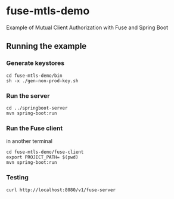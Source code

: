 # fuse-mtls-demo

Example of Mutual Client Authorization with Fuse and Spring Boot

## Running the example

### Generate keystores

	cd fuse-mtls-demo/bin
	sh -x ./gen-non-prod-key.sh

### Run the server

	cd ../springboot-server
	mvn spring-boot:run


###  Run the Fuse client

in another terminal

	cd fuse-mtls-demo/fuse-client
	export PROJECT_PATH= $(pwd)
	mvn spring-boot:run

### Testing

	curl http://localhost:8080/v1/fuse-server	  